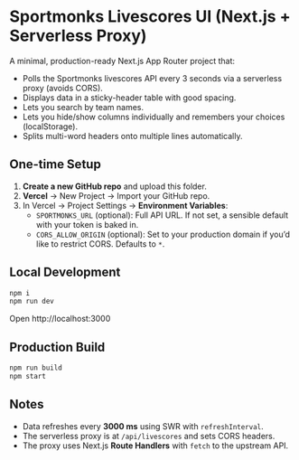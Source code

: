 # Sportmonks Livescores UI (Next.js + Serverless Proxy)

A minimal, production-ready Next.js App Router project that:
- Polls the Sportmonks livescores API every 3 seconds via a serverless proxy (avoids CORS).
- Displays data in a sticky-header table with good spacing.
- Lets you search by team names.
- Lets you hide/show columns individually and remembers your choices (localStorage).
- Splits multi-word headers onto multiple lines automatically.

## One-time Setup

1. **Create a new GitHub repo** and upload this folder.
2. **Vercel** → New Project → Import your GitHub repo.
3. In Vercel → Project Settings → **Environment Variables**:
   - `SPORTMONKS_URL` (optional): Full API URL. If not set, a sensible default with your token is baked in.
   - `CORS_ALLOW_ORIGIN` (optional): Set to your production domain if you’d like to restrict CORS. Defaults to `*`.

## Local Development

```bash
npm i
npm run dev
```

Open http://localhost:3000

## Production Build

```bash
npm run build
npm start
```

## Notes

- Data refreshes every **3000 ms** using SWR with `refreshInterval`.
- The serverless proxy is at `/api/livescores` and sets CORS headers.
- The proxy uses Next.js **Route Handlers** with `fetch` to the upstream API.
